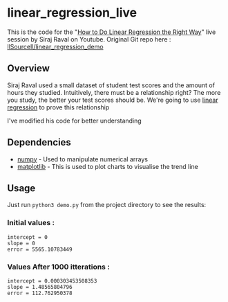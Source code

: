 # linear_regression_live
This is the code for the "[How to Do Linear Regression the Right Way](youtu.be/uwwWVAgJBcM)" live session by Siraj Raval on Youtube.
Original Git repo here : [llSourcell/linear_regression_demo](github.com/llSourcell/linear_regression_demo)


## Overview
Siraj Raval used a small dataset of student test scores and the amount of hours they studied. Intuitively, there must be a relationship right? The more you study, the better your test scores should be. We're going to use [linear regression](onlinecourses.science.psu.edu/stat501/node/250) to prove this relationship

I've modified his code for better understanding


## Dependencies
* [numpy](pypi.org/project/numpy) - Used to manipulate numerical arrays
* [matplotlib](pypi.org/project/matplotlib) - This is used to plot charts to visualise the trend line

## Usage
Just run `python3 demo.py` from the project directory to see the results:

### Initial values :
```
intercept = 0
slope = 0
error = 5565.10783449
```

### Values After 1000 itterations :
```
intercept = 0.000303453508353
slope = 1.48565804796
error = 112.762950378
```
